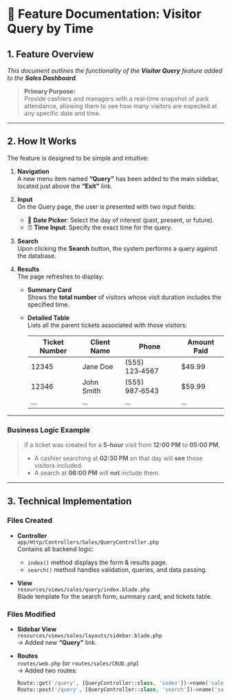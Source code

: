 # 🚀 Feature Documentation: Visitor Query by Time

## 1. Feature Overview

*This document outlines the functionality of the **Visitor Query** feature added to the **Sales Dashboard**.*

> **Primary Purpose:**  
> Provide cashiers and managers with a real‑time snapshot of park attendance, allowing them to see how many visitors are expected at any specific date and time.

---

## 2. How It Works

The feature is designed to be simple and intuitive:

1. **Navigation**  
   A new menu item named **“Query”** has been added to the main sidebar, located just above the **“Exit”** link.

2. **Input**  
   On the Query page, the user is presented with two input fields:  
   - 📅 **Date Picker**: Select the day of interest (past, present, or future).  
   - ⏰ **Time Input**: Specify the exact time for the query.

3. **Search**  
   Upon clicking the **Search** button, the system performs a query against the database.

4. **Results**  
   The page refreshes to display:

   - **Summary Card**  
     Shows the **total number** of visitors whose visit duration includes the specified time.

   - **Detailed Table**  
     Lists all the parent tickets associated with those visitors:

     | Ticket Number | Client Name    | Phone        | Amount Paid |
     | ------------- | -------------- | ------------ | ----------- |
     | 12345         | Jane Doe       | (555) 123‑4567 | $49.99      |
     | 12346         | John Smith     | (555) 987‑6543 | $59.99      |
     | ...           | ...            | ...            | ...         |

---

### Business Logic Example

> If a ticket was created for a **5‑hour** visit from **12:00 PM** to **05:00 PM**,  
> - A cashier searching at **02:30 PM** on that day will **see** those visitors included.  
> - A search at **06:00 PM** will **not** include them.

---

## 3. Technical Implementation

### Files Created

- **Controller**  
  `app/Http/Controllers/Sales/QueryController.php`  
  Contains all backend logic:  
  - `index()` method displays the form & results page.  
  - `search()` method handles validation, queries, and data passing.

- **View**  
  `resources/views/sales/query/index.blade.php`  
  Blade template for the search form, summary card, and tickets table.

### Files Modified

- **Sidebar View**  
  `resources/views/sales/layouts/sidebar.blade.php`  
  → Added new **“Query”** link.

- **Routes**  
  `routes/web.php` (or `routes/sales/CRUD.php`)  
  → Added two routes:
  ```php
  Route::get('/query', [QueryController::class, 'index'])->name('sales.query.index');
  Route::post('/query', [QueryController::class, 'search'])->name('sales.query.search');
